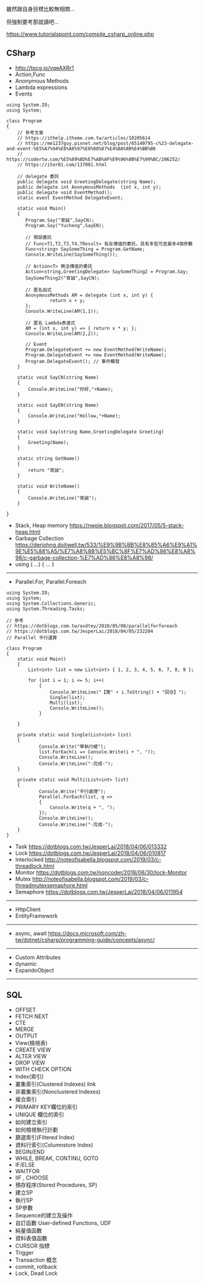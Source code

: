 雖然跟自身目標比較無相關...

但強制要考那就讀吧...

https://www.tutorialspoint.com/compile_csharp_online.php

## CSharp

* http://tpcg.io/vqeAXRr1
* Action<T>,Func<T> 
* Anonymous Methods 
* Lambda expressions 
* Events 

```
using System.IO;
using System;

class Program
{
    // 參考文章
    // https://ithelp.ithome.com.tw/articles/10205614
    // https://me1237guy.pixnet.net/blog/post/65140795-c%23-delegate-and-event-%E5%A7%94%E8%A8%97%E8%88%87%E4%BA%8B%E4%BB%B6
    // https://codertw.com/%E5%89%8D%E7%AB%AF%E9%96%8B%E7%99%BC/206252/
    // https://iter01.com/137001.html
    
    // delegate 委託
    public delegate void GreetingDelegate(string Name);
    public delegate int AnonymousMethods  (int x, int y);
    public delegate void EventMethod();
    static event EventMethod DelegateEvent;
    
    static void Main()
    {
       Program.Say("育誠",SayCN);
       Program.Say("Yucheng",SayEN);
       
       // 預設委託
       // Func<T1,T2,T3,T4,TResult> 有反傳值的委託，具有多型可丟最多4個參數
       Func<string> SaySomeThing = Program.GetName;
       Console.WriteLine(SaySomeThing());
       
       // Action<T> 無法傳值的委託
       Action<string,GreetingDelegate> SaySomeThing2 = Program.Say;
       SaySomeThing2("育誠",SayCN);
       
       // 匿名函式
       AnonymousMethods AM = delegate (int x, int y) {
                return x + y;
       };
       Console.WriteLine(AM(1,1));
       
       // 匿名 Lambda表達式
       AM = (int x, int y) => { return x * y; };
       Console.WriteLine(AM(2,2));
       
       // Event
       Program.DelegateEvent += new EventMethod(WriteName);
       Program.DelegateEvent += new EventMethod(WriteName);
       Program.DelegateEvent(); // 事件觸發
    }

    static void SayCN(string Name)
    {
        Console.WriteLine("你好,"+Name);
    }
    
    static void SayEN(string Name)
    {
        Console.WriteLine("Hollow,"+Name);
    }
    
    static void Say(string Name,GreetingDelegate Greeting)
    {
        Greeting(Name);
    }
        
    static string GetName()
    {
        return "育誠";
    }  
    
    static void WriteName()
    {
        Console.WriteLine("育誠");
    }  
            
}
```

* Stack, Heap memory https://nwpie.blogspot.com/2017/05/5-stack-heap.html
* Garbage Collection https://derjohng.doitwell.tw/533/%E9%9B%BB%E8%85%A6%E9%A1%9E%E5%88%A5/%E7%A8%8B%E5%BC%8F%E7%AD%86%E8%A8%98/c-garbage-collection-%E7%AD%86%E8%A8%98/
* using ( …) { … } 

---
    
* Parallel.For, Parallel.Foreach
    
```
using System.IO;
using System;
using System.Collections.Generic;
using System.Threading.Tasks;

// 參考 
// https://dotblogs.com.tw/asdtey/2010/05/08/parallelforforeach
// https://dotblogs.com.tw/JesperLai/2018/04/05/232204
// Parallel 平行運算

class Program
{
    static void Main()
    {
        List<int> list = new List<int> { 1, 2, 3, 4, 5, 6, 7, 8, 9 };
        
        for (int i = 1; i <= 5; i++)
            {
                Console.WriteLine("【第" + i.ToString() + "回合】");
                Single(list);
                Multi(list);
                Console.WriteLine();
            }

    }
    
    private static void Single(List<int> list)
    {
            Console.Write("單執行緒");
            list.ForEach(i => Console.Write(i + ", "));
            Console.WriteLine();
            Console.WriteLine("-完成-");
    }

    private static void Multi(List<int> list)
    {
            Console.Write("平行處理");
            Parallel.ForEach(list, q =>
            {
                Console.Write(q + ", ");
            });
            Console.WriteLine();
            Console.WriteLine("-完成-");
    }
}
```
    
* Task https://dotblogs.com.tw/JesperLai/2018/04/06/013332
* Lock https://dotblogs.com.tw/JesperLai/2018/04/06/010817
* Interlocked http://noteofisabella.blogspot.com/2019/03/c-threadlock.html
* Monitor https://dotblogs.com.tw/noncoder/2018/06/30/lock-Monitor
* Mutex http://noteofisabella.blogspot.com/2019/03/c-threadmutexsemaphore.html
* Semaphore https://dotblogs.com.tw/JesperLai/2018/04/06/011954

---
    
* HttpClient
* EntityFramework
    
---
    
* async, await https://docs.microsoft.com/zh-tw/dotnet/csharp/programming-guide/concepts/async/
    
---
    
* Custom Attributes 
* dynamic 
* ExpandoObject
    
---
    
## SQL
    
* OFFSET 
* FETCH NEXT 
* CTE 
* MERGE 
* OUTPUT 
* View(檢視表) 
* CREATE VIEW 
* ALTER VIEW 
* DROP VIEW 
* WITH CHECK OPTION 
* Index(索引) 
* 叢集索引(Clustered Indexes) link 
* 非叢集索引(Nonclustered Indexes) 
* 複合索引 
* PRIMARY KEY欄位的索引 
* UNIQUE 欄位的索引 
* 如何建立索引 
* 如何檢視執行計劃 
* 篩選索引(Filtered Index) 
* 資料行索引(Columnstore Index) 
* BEGIN/END 
* WHILE, BREAK, CONTINU, GOTO 
* IF/ELSE 
* WAITFOR 
* IIF , CHOOSE 
* 預存程序(Stored Procedures, SP) 
* 建立SP 
* 執行SP 
* SP參數 
* Sequence的建立及操作 
* 自訂函數 User-defined Functions, UDF 
* 純量值函數 
* 資料表值函數 
* CURSOR 指標 
* Trigger 
* Transaction 概念 
* commit, rollback 
* Lock, Dead Lock 
